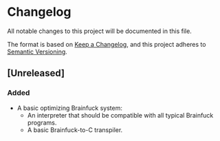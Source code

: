 # Changelog
All notable changes to this project will be documented in this file.

The format is based on [Keep a Changelog](https://keepachangelog.com/en/1.0.0/),
and this project adheres to [Semantic Versioning](https://semver.org/spec/v2.0.0.html).

## [Unreleased]
### Added
- A basic optimizing Brainfuck system:
  - An interpreter that should be compatible with all typical Brainfuck programs.
  - A basic Brainfuck-to-C transpiler.
